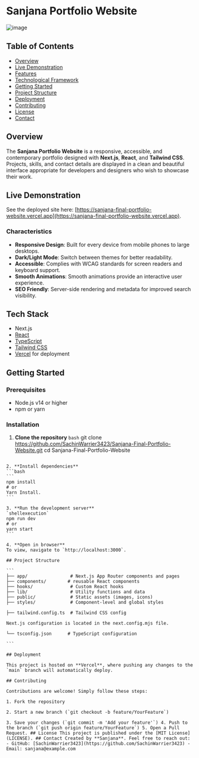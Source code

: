 # Sanjana Portfolio Website

![image](https://github.com/user-attachments/assets/2a65a844-e06e-4f23-be31-ed824ede3bbc)


## Table of Contents

- [Overview](#overview)
- [Live Demonstration](#live-demo)
- [Features](#features)
- [Technological Framework](#technological-framework)
- [Getting Started](#getting-started)
- [Project Structure](#project-structure)
- [Deployment](#deployment)
- [Contributing](#contributing)
- [License](#license)
- [Contact](#contact)

## Overview

The **Sanjana Portfolio Website** is a responsive, accessible, and contemporary portfolio designed with **Next.js**, **React**, and **Tailwind CSS**. Projects, skills, and contact details are displayed in a clean and beautiful interface appropriate for developers and designers who wish to showcase their work.

## Live Demonstration

See the deployed site here: [https://sanjana-final-portfolio-website.vercel.app](https://sanjana-final-portfolio-website.vercel.app).

### Characteristics

- **Responsive Design**: Built for every device from mobile phones to large desktops.
- **Dark/Light Mode**: Switch between themes for better readability.
- **Accessible**: Complies with WCAG standards for screen readers and keyboard support.
- **Smooth Animations**: Smooth animations provide an interactive user experience.
- **SEO Friendly**: Server-side rendering and metadata for improved search visibility.

## Tech Stack

- Next.js
- [React](https://reactjs.org/)
- [TypeScript](https://www.typescriptlang.org/)
- [Tailwind CSS](https://tailwindcss.com/)
- [Vercel](https://vercel.com/) for deployment

## Getting Started

### Prerequisites

- Node.js v14 or higher
- npm or yarn

### Installation

1. **Clone the repository**
```bash```
git clone https://github.com/SachinWarrier3423/Sanjana-Final-Portfolio-Website.git
cd Sanjana-Final-Portfolio-Website
``````

2. **Install dependencies**
```bash
```
npm install
# or
Yarn Install.
```

3. **Run the development server**
`shellexecution`
npm run dev
# or
yarn start
```

4. **Open in browser**
To view, navigate to `http://localhost:3000`.

## Project Structure

```
├── app/                # Next.js App Router components and pages
├── components/        # reusable React components
├── hooks/              # Custom React hooks
├── lib/                # Utility functions and data
├── public/             # Static assets (images, icons)
├── styles/             # Component-level and global styles

├── tailwind.config.ts  # Tailwind CSS config

Next.js configuration is located in the next.config.mjs file.

└── tsconfig.json      # TypeScript configuration

```

## Deployment

This project is hosted on **Vercel**, where pushing any changes to the `main` branch will automatically deploy.

## Contributing

Contributions are welcome! Simply follow these steps:

1. Fork the repository

2. Start a new branch (`git checkout -b feature/YourFeature`)

3. Save your changes (`git commit -m 'Add your feature'`) 4. Push to the branch (`git push origin feature/YourFeature`) 5. Open a Pull Request. ## License This project is published under the [MIT License](LICENSE). ## Contact Created by **Sanjana**. Feel free to reach out: - GitHub: [SachinWarrier3423](https://github.com/SachinWarrier3423) - Email: sanjana@example.com

